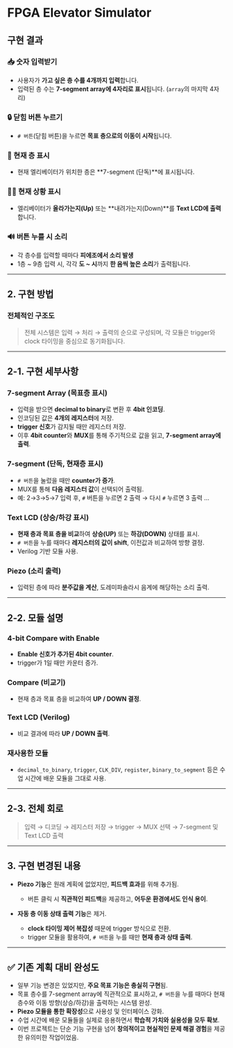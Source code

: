 # FPGA Elevator Simulator

## 구현 결과

### 📥 숫자 입력받기
- 사용자가 **가고 싶은 층 수를 4개까지 입력**합니다.
- 입력된 층 수는 **7-segment array에 4자리로 표시**됩니다. (`array`의 마지막 4자리)

### 🔒 닫힘 버튼 누르기
- `# 버튼`(닫힘 버튼)을 누르면 **목표 층으로의 이동이 시작**됩니다.

### 🏢 현재 층 표시
- 현재 엘리베이터가 위치한 층은 **7-segment (단독)**에 표시됩니다.

### 🔼🔽 현재 상황 표시
- 엘리베이터가 **올라가는지(Up)** 또는 **내려가는지(Down)**를 **Text LCD에 출력**합니다.

### 🔊 버튼 누를 시 소리
- 각 층수를 입력할 때마다 **피에조에서 소리 발생**
- 1층 ~ 9층 입력 시, 각각 **도 ~ 시**까지 **한 음씩 높은 소리**가 출력됩니다.

---

## 2. 구현 방법

### 전체적인 구조도
> 전체 시스템은 입력 → 처리 → 출력의 순으로 구성되며, 각 모듈은 trigger와 clock 타이밍을 중심으로 동기화됩니다.

---

## 2-1. 구현 세부사항

### 7-segment Array (목표층 표시)
- 입력을 받으면 **decimal to binary**로 변환 후 **4bit 인코딩**.
- 인코딩된 값은 **4개의 레지스터**에 저장.
- **trigger 신호**가 감지될 때만 레지스터 저장.
- 이후 **4bit counter**와 **MUX**를 통해 주기적으로 값을 읽고, **7-segment array에 출력**.

### 7-segment (단독, 현재층 표시)
- `# 버튼`을 눌렀을 때만 **counter가 증가**.
- MUX를 통해 **다음 레지스터 값**이 선택되어 출력됨.
- 예: 2→3→5→7 입력 후, `#` 버튼을 누르면 2 출력 → 다시 `#` 누르면 3 출력 …

### Text LCD (상승/하강 표시)
- **현재 층과 목표 층을 비교**하여 **상승(UP)** 또는 **하강(DOWN)** 상태를 표시.
- `# 버튼`을 누를 때마다 **레지스터의 값이 shift**, 이전값과 비교하여 방향 결정.
- Verilog 기반 모듈 사용.

### Piezo (소리 출력)
- 입력된 층에 따라 **분주값을 계산**, 도레미파솔라시 음계에 해당하는 소리 출력.

---

## 2-2. 모듈 설명

### 4-bit Compare with Enable
- **Enable 신호가 추가된 4bit counter**.
- trigger가 1일 때만 카운터 증가.

### Compare (비교기)
- 현재 층과 목표 층을 비교하여 **UP / DOWN 결정**.

### Text LCD (Verilog)
- 비교 결과에 따라 **UP / DOWN 출력**.

### 재사용한 모듈
- `decimal_to_binary`, `trigger`, `CLK_DIV`, `register`, `binary_to_segment` 등은 수업 시간에 배운 모듈을 그대로 사용.

---

## 2-3. 전체 회로
> 입력 → 디코딩 → 레지스터 저장 → trigger → MUX 선택 → 7-segment 및 Text LCD 출력

---

## 3. 구현 변경된 내용

- **Piezo 기능**은 원래 계획에 없었지만, **피드백 효과**를 위해 추가됨.
  - 버튼 클릭 시 **직관적인 피드백**을 제공하고, **어두운 환경에서도 인식 용이**.
  
- **자동 층 이동 상태 출력 기능**은 제거.
  - **clock 타이밍 제어 복잡성** 때문에 trigger 방식으로 전환.
  - trigger 모듈을 활용하여, `# 버튼`을 누를 때만 **현재 층과 상태 출력**.

---

## ✅ 기존 계획 대비 완성도

- 일부 기능 변경은 있었지만, **주요 목표 기능은 충실히 구현**됨.
- 목표 층수를 7-segment array에 직관적으로 표시하고, `# 버튼`을 누를 때마다 현재 층수와 이동 방향(상승/하강)을 출력하는 시스템 완성.
- **Piezo 모듈을 통한 확장성**으로 사용성 및 인터페이스 강화.
- 수업 시간에 배운 모듈들을 실제로 응용하면서 **학습적 가치와 실용성을 모두 확보**.
- 이번 프로젝트는 단순 기능 구현을 넘어 **창의적이고 현실적인 문제 해결 경험**을 제공한 유의미한 작업이었음.
